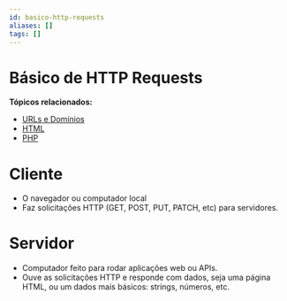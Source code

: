 ```yaml
---
id: basico-http-requests
aliases: []
tags: []
---
```


# Básico de HTTP Requests

**Tópicos relacionados:**
- [URLs e Domínios](urls-domains.md)
- [HTML](../html/explicacao.md)
- [PHP](../php/explicacao.md)




# Cliente

- O navegador ou computador local
- Faz solicitações HTTP (GET, POST, PUT, PATCH, etc) para servidores.


# Servidor

- Computador feito para rodar aplicações web ou APIs.
- Ouve as solicitações HTTP e responde com dados, seja uma página HTML, ou um dados mais básicos: strings, números, etc.
